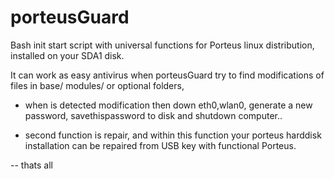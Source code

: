 # porteusGuard

Bash init start script with universal functions for Porteus linux distribution,
installed on your SDA1 disk.


It can work as easy antivirus when porteusGuard try to find modifications
of files in base/ modules/ or optional folders,

- when is detected modification then down eth0,wlan0, generate a new password,
savethispassword to disk and shutdown computer..

- second function is repair, and within this function your porteus harddisk
installation can be repaired from USB key with functional Porteus.


-- thats all
